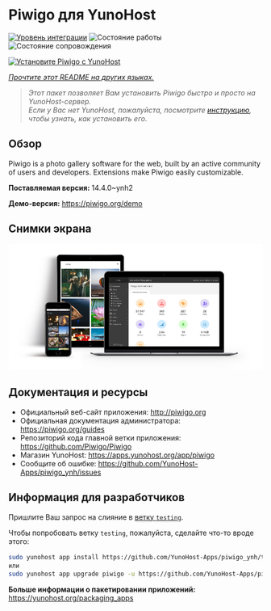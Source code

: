 <!--
Важно: этот README был автоматически сгенерирован <https://github.com/YunoHost/apps/tree/master/tools/readme_generator>
Он НЕ ДОЛЖЕН редактироваться вручную.
-->

# Piwigo для YunoHost

[![Уровень интеграции](https://dash.yunohost.org/integration/piwigo.svg)](https://ci-apps.yunohost.org/ci/apps/piwigo/) ![Состояние работы](https://ci-apps.yunohost.org/ci/badges/piwigo.status.svg) ![Состояние сопровождения](https://ci-apps.yunohost.org/ci/badges/piwigo.maintain.svg)

[![Установите Piwigo с YunoHost](https://install-app.yunohost.org/install-with-yunohost.svg)](https://install-app.yunohost.org/?app=piwigo)

*[Прочтите этот README на других языках.](./ALL_README.md)*

> *Этот пакет позволяет Вам установить Piwigo быстро и просто на YunoHost-сервер.*  
> *Если у Вас нет YunoHost, пожалуйста, посмотрите [инструкцию](https://yunohost.org/install), чтобы узнать, как установить его.*

## Обзор

Piwigo is a photo gallery software for the web, built by an active community of users and developers. Extensions make Piwigo easily customizable.


**Поставляемая версия:** 14.4.0~ynh2

**Демо-версия:** <https://piwigo.org/demo>

## Снимки экрана

![Снимок экрана Piwigo](./doc/screenshots/screenshot_Piwigo.jpg)

## Документация и ресурсы

- Официальный веб-сайт приложения: <http://piwigo.org>
- Официальная документация администратора: <https://piwigo.org/guides>
- Репозиторий кода главной ветки приложения: <https://github.com/Piwigo/Piwigo>
- Магазин YunoHost: <https://apps.yunohost.org/app/piwigo>
- Сообщите об ошибке: <https://github.com/YunoHost-Apps/piwigo_ynh/issues>

## Информация для разработчиков

Пришлите Ваш запрос на слияние в [ветку `testing`](https://github.com/YunoHost-Apps/piwigo_ynh/tree/testing).

Чтобы попробовать ветку `testing`, пожалуйста, сделайте что-то вроде этого:

```bash
sudo yunohost app install https://github.com/YunoHost-Apps/piwigo_ynh/tree/testing --debug
или
sudo yunohost app upgrade piwigo -u https://github.com/YunoHost-Apps/piwigo_ynh/tree/testing --debug
```

**Больше информации о пакетировании приложений:** <https://yunohost.org/packaging_apps>
